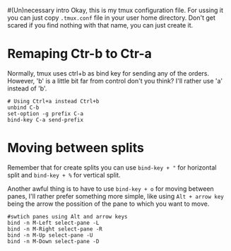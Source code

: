#(Un)necessary intro
Okay, this is my tmux configuration file. For ussing it you can just copy `.tmux.conf` file in your user home directory. Don't get scared if you find nothing with that name, you can just create it.

# Remaping Ctr-b to Ctr-a
Normally, tmux uses ctrl+b as bind key for sending any of the orders. However, 'b' is a little bit far from control don't you think? I'll rather use 'a' instead of 'b'.
```
# Using Ctrl+a instead Ctrl+b
unbind C-b
set-option -g prefix C-a
bind-key C-a send-prefix
```

# Moving between splits 
Remember that for create splits you can use `bind-key + "` for horizontal split and `bind-key + %` for vertical split.

Another awful thing is to have to use `bind-key + o` for moving between panes, I'll rather prefer something more simple, like using `Alt + arrow key` being the arrow the possition of the pane to which you want to move. 
```
#swtich panes using Alt and arrow keys
bind -n M-Left select-pane -L
bind -n M-Right select-pane -R
bind -n M-Up select-pane -U
bind -n M-Down select-pane -D
```
